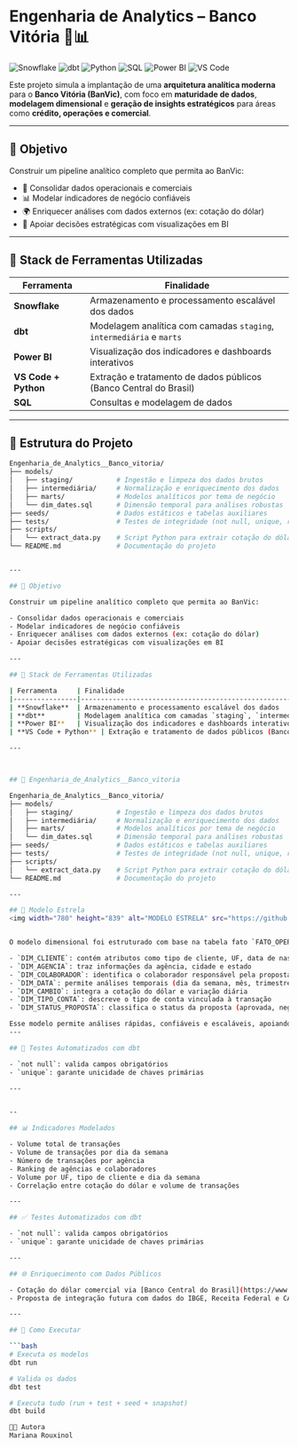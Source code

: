 
# Engenharia de Analytics – Banco Vitória 🏦📊  

![Snowflake](https://img.shields.io/badge/Snowflake-29B5E8?style=for-the-badge&logo=snowflake&logoColor=white)
![dbt](https://img.shields.io/badge/dbt-FF694B?style=for-the-badge&logo=dbt&logoColor=white)
![Python](https://img.shields.io/badge/Python-3776AB?style=for-the-badge&logo=python&logoColor=white)
![SQL](https://img.shields.io/badge/SQL-025E8C?style=for-the-badge&logo=postgresql&logoColor=white)
![Power BI](https://img.shields.io/badge/Power%20BI-F2C811?style=for-the-badge&logo=powerbi&logoColor=black)
![VS Code](https://img.shields.io/badge/VS%20Code-007ACC?style=for-the-badge&logo=visualstudiocode&logoColor=white)

Este projeto simula a implantação de uma **arquitetura analítica moderna** para o **Banco Vitória (BanVic)**, com foco em **maturidade de dados**, **modelagem dimensional** e **geração de insights estratégicos** para áreas como **crédito, operações e comercial**.  

---

## 📌 Objetivo  

Construir um pipeline analítico completo que permita ao BanVic:  

- 📂 Consolidar dados operacionais e comerciais  
- 📊 Modelar indicadores de negócio confiáveis  
- 🌍 Enriquecer análises com dados externos (ex: cotação do dólar)  
- 🧠 Apoiar decisões estratégicas com visualizações em BI  

---

## 🧰 Stack de Ferramentas Utilizadas  

| Ferramenta         | Finalidade                                                                 |
|--------------------|----------------------------------------------------------------------------|
| **Snowflake**      | Armazenamento e processamento escalável dos dados                         |
| **dbt**            | Modelagem analítica com camadas `staging`, `intermediária` e `marts`       |
| **Power BI**       | Visualização dos indicadores e dashboards interativos                     |
| **VS Code + Python** | Extração e tratamento de dados públicos (Banco Central do Brasil)        |
| **SQL**            | Consultas e modelagem de dados         

---

## 📁 Estrutura do Projeto  

```bash
Engenharia_de_Analytics__Banco_vitoria/
├── models/
│   ├── staging/           # Ingestão e limpeza dos dados brutos
│   ├── intermediária/     # Normalização e enriquecimento dos dados
│   ├── marts/             # Modelos analíticos por tema de negócio
│   └── dim_dates.sql      # Dimensão temporal para análises robustas
├── seeds/                 # Dados estáticos e tabelas auxiliares
├── tests/                 # Testes de integridade (not null, unique, relationships)
├── scripts/
│   └── extract_data.py    # Script Python para extrair cotação do dólar do Banco Central
└── README.md              # Documentação do projeto


---

## 📌 Objetivo

Construir um pipeline analítico completo que permita ao BanVic:

- Consolidar dados operacionais e comerciais
- Modelar indicadores de negócio confiáveis
- Enriquecer análises com dados externos (ex: cotação do dólar)
- Apoiar decisões estratégicas com visualizações em BI

---

## 🧰 Stack de Ferramentas Utilizadas

| Ferramenta     | Finalidade                                                                 |
|----------------|----------------------------------------------------------------------------|
| **Snowflake**  | Armazenamento e processamento escalável dos dados                         |
| **dbt**        | Modelagem analítica com camadas `staging`, `intermediária` e `marts`       |
| **Power BI**   | Visualização dos indicadores e dashboards interativos                     |
| **VS Code + Python** | Extração e tratamento de dados públicos (Banco Central do Brasil) |

---



## 📁 Engenharia_de_Analytics__Banco_vitoria

Engenharia_de_Analytics__Banco_vitoria/
├── models/
│   ├── staging/           # Ingestão e limpeza dos dados brutos
│   ├── intermediária/     # Normalização e enriquecimento dos dados
│   ├── marts/             # Modelos analíticos por tema de negócio
│   └── dim_dates.sql      # Dimensão temporal para análises robustas
├── seeds/                 # Dados estáticos e tabelas auxiliares
├── tests/                 # Testes de integridade (not null, unique, relationships)
├── scripts/
│   └── extract_data.py    # Script Python para extrair cotação do dólar do Banco Central
└── README.md              # Documentação do projeto

---

## 🧠 Modelo Estrela
<img width="780" height="839" alt="MODELO ESTRELA" src="https://github.com/user-attachments/assets/cc55672d-c08d-4515-bba7-a3c744db0e6f" />


O modelo dimensional foi estruturado com base na tabela fato `FATO_OPERACIONAL`, conectada às principais dimensões analíticas:

- `DIM_CLIENTE`: contém atributos como tipo de cliente, UF, data de nascimento
- `DIM_AGENCIA`: traz informações da agência, cidade e estado
- `DIM_COLABORADOR`: identifica o colaborador responsável pela proposta
- `DIM_DATA`: permite análises temporais (dia da semana, mês, trimestre, ano)
- `DIM_CAMBIO`: integra a cotação do dólar e variação diária
- `DIM_TIPO_CONTA`: descreve o tipo de conta vinculada à transação
- `DIM_STATUS_PROPOSTA`: classifica o status da proposta (aprovada, negada, em análise)

Esse modelo permite análises rápidas, confiáveis e escaláveis, apoiando decisões estratégicas em todas as áreas do BanVic.
---

## 🧪 Testes Automatizados com dbt

- `not null`: valida campos obrigatórios
- `unique`: garante unicidade de chaves primárias

---


--

## 📊 Indicadores Modelados

- Volume total de transações
- Volume de transações por dia da semana
- Número de transações por agência
- Ranking de agências e colaboradores
- Volume por UF, tipo de cliente e dia da semana
- Correlação entre cotação do dólar e volume de transações

---

## ✅ Testes Automatizados com dbt

- `not null`: valida campos obrigatórios
- `unique`: garante unicidade de chaves primárias

---

## 🌐 Enriquecimento com Dados Públicos

- Cotação do dólar comercial via [Banco Central do Brasil](https://www.bcb.gov.br)
- Proposta de integração futura com dados do IBGE, Receita Federal e CAGED

---

## 🚀 Como Executar

```bash
# Executa os modelos
dbt run

# Valida os dados
dbt test

# Executa tudo (run + test + seed + snapshot)
dbt build

👩‍💼 Autora
Mariana Rouxinol



